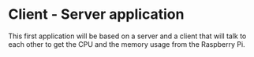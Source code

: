 # Client - Server application

This first application will be based on a server and a client that will talk to each other to get the CPU and the memory usage from the Raspberry Pi.
